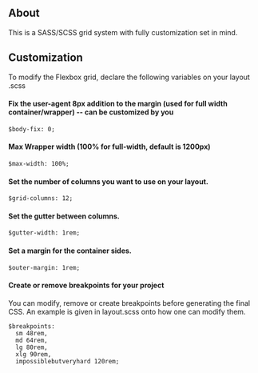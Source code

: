About
--------
This is a SASS/SCSS grid system with fully customization set in mind.

Customization
--------
To modify the Flexbox grid, declare the following variables on your layout .scss

#### Fix the user-agent 8px addition to the margin (used for full width container/wrapper) -- can be customized by you
`$body-fix: 0;`

#### Max Wrapper width (100% for full-width, default is 1200px)
`$max-width: 100%;`

#### Set the number of columns you want to use on your layout.
`$grid-columns: 12;`

#### Set the gutter between columns.

`$gutter-width: 1rem;`

#### Set a margin for the container sides.

`$outer-margin: 1rem;`

####  Create or remove breakpoints for your project
You can modify, remove or create breakpoints before generating the final CSS. An example is given in layout.scss onto how one can modify them.

```
$breakpoints:
  sm 48rem,
  md 64rem,
  lg 80rem,
  xlg 90rem,
  impossiblebutveryhard 120rem;
```